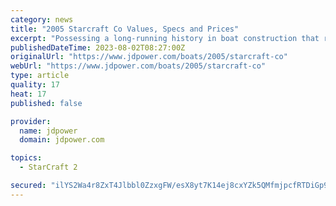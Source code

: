 ```yaml
---
category: news
title: "2005 Starcraft Co Values, Specs and Prices"
excerpt: "Possessing a long-running history in boat construction that reaches back to 1903, Starcraft is experienced in building boats with aluminum and fiberglass hulls. Starcraft produces a wide range of watercraft, offering a diverse assortment of fishing ..."
publishedDateTime: 2023-08-02T08:27:00Z
originalUrl: "https://www.jdpower.com/boats/2005/starcraft-co"
webUrl: "https://www.jdpower.com/boats/2005/starcraft-co"
type: article
quality: 17
heat: 17
published: false

provider:
  name: jdpower
  domain: jdpower.com

topics:
  - StarCraft 2

secured: "ilYS2Wa4r8ZxT4Jlbbl0ZzxgFW/esX8yt7K14ej8cxYZk5QMfmjpcfRTDiGp9XvJBAkaFTwobf/ueOekQF+VNlSTsArwO0wBa9+QeOIziMM8MiP9Eb7LZpTv7tbO1A6oKQ/KhbdXluraNDlw1Uc1+f8WYvVy1pK4ZWqnJAynfpzgM3ejeY8yJeRShoJS3/GD3/Z7qvHY+IbSOe07aaxHhiU9KDBta1W+7qyM8nRcdcWd3GUFIbJYMNdoPO31urpPPKlJyoOtn3ysKXbf9j7Ea6ufbOy6mL8+T4uCXLEKP6gaAkZYl4Y0IqhjwbdKCVRpgXlioN5Glxhb0CzdZ09X98sT5LpVlmuSTiV4z4EUu1c=;ku7q5a2A3qfeXGfvoiGYKw=="
---
```


